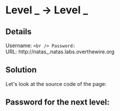 # Level _ → Level _

## Details
Username: ``<br />
Password: ``<br />
URL:      http://natas_.natas.labs.overthewire.org

## Solution
Let's look at the source code of the page:

## Password for the next level:
```

```
